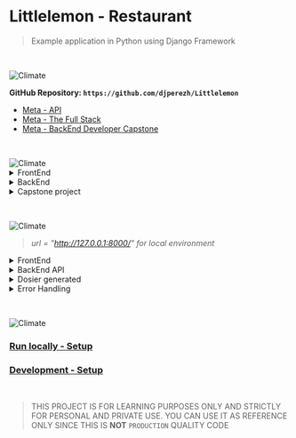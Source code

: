 # Littlelemon - Restaurant

> Example application in Python using Django Framework

<P>&nbsp;</P>
<img alt="Climate" src="https://img.shields.io/badge/META BackEnd Developer -Specialization By Coursera-3178C6?logoColor=white&style=for-the-badge" />


**GitHub Repository: `https://github.com/djperezh/Littlelemon`**

* [Meta - API](https://www.coursera.org/learn/apis?specialization=meta-back-end-developer)
* [Meta - The Full Stack](https://www.coursera.org/learn/the-full-stack)
* [Meta - BackEnd Developer Capstone](https://www.coursera.org/learn/back-end-developer-capstone)

<P>&nbsp;</P>
<img alt="Climate" src="https://img.shields.io/badge/Functional requirement-Rubric-3178C6?logoColor=white&style=for-the-badge" />

<details>
  <summary>FrontEnd</summary>

```
1. Is the app added to the installed apps list in the settings file?

2. Is the database configuration updated inside the settings file?

3. Were migrations performed?

4. Are there three fields in the booking form: First name, Reservation date and Reservation slot?

5. Does a date selector open up when you click on the reservation date field on the booking form?

6. Are all the bookings available as JSON data on the reservations page?

7. Is duplicate booking prohibited on a specific date if the time is already booked?

8. Does changing the date refresh the booking data?

9. Is a duplicate booking on a specific date and time unavailable if the slot is already booked? 

10. Can you display bookings for a specific date using the API?

11. If there is no booking, does a No Booking message show for that date?

12. Was fetch API used to retrieve data from the API?

13. Is the current date automatically selected when you open the booking form?
```

### Screeshots

![Book & Reservations](/docs/imgs/bookings.png "Book & Reservations")

</details>

<details>
  <summary>BackEnd</summary>

```
    1. The admin can assign users to the manager group

    2.	You can access the manager group with an admin token

    3.	The admin can add menu items 

    4.	The admin can add categories

    5.	Managers can log in 

    6.	Managers can update the item of the day

    7.	Managers can assign users to the delivery crew

    8.	Managers can assign orders to the delivery crew

    9.	The delivery crew can access orders assigned to them

    10. The delivery crew can update an order as delivered

    11. Customers can register

    12.	Customers can log in using their username and password and get access tokens

    13.	Customers can browse all categories 

    14.	Customers can browse all the menu items at once

    15.	Customers can browse menu items by category

    16.	Customers can paginate menu items

    17.	Customers can sort menu items by price

    18.	Customers can add menu items to the cart

    19.	Customers can access previously added items in the cart

    20.	Customers can place orders

    21.	Customers can browse their own orders
```

> NOTE: See [Rubric](/docs/rubric.md) for more details.

</details>

<details>
  <summary>Capstone project</summary>

```
    1. Does the web application use Django to serve static HTML content?

    2. Has the learner committed the project to a Git repository?

    3. Does the application connect the backend to a MySQL database?

    4. Are the menu and table booking APIs implemented?

    5. Is the application set up with user registration and authentication?

    6. Does the application contain unit tests?

    7. Can the API be tested with the Insomnia REST client?
```
</details>

<P>&nbsp;</P>
<img alt="Climate" src="https://img.shields.io/badge/Endpoints-API-3178C6?logoColor=white&style=for-the-badge" />

> _url = "http://127.0.0.1:8000/" for local environment_

<details>
  <summary>FrontEnd</summary>
```
{url}/restaurant/           [name='home']
{url}/restaurant/about      [name='about']
{url}/restaurant/book       [name='book']
{url}/restaurant/bookings   [name='bookings']
```
</details>

<details>
  <summary>BackEnd API</summary>

> Use Browser or Insomia/Postmand to call API's (use {url}/auth/token/login Endpoint to get Token)

```
{url}/restaurant/booking/tables                         [name='tables']
{url}/restaurant/menu/                                  [name='menu']
{url}/restaurant/menu/{menuitem_id}                     [name='menu']
{url}/restaurant/api/menu-items                         [name='menu-items-list']
{url}/restaurant/api/menu-items/{menuitem_id}           [name='menuitem-detail']
{url}/restaurant/api/categories                         [name='categories-list']
{url}/restaurant/api/categories/{category_id}           [name='category-detail']
{url}/restaurant/cart/menu-items                        [name='cart']
{url}/restaurant/cart/menu-items/{cartitem_id}          [name='cartitem-detail']
{url}/restaurant/cart/orders                            [name='orders']
{url}/restaurant/cart/orders/{oredr_id}                 [name='orders-detail']
{url}/restaurant/groups/manager/users                   [name='manager']
{url}/restaurant/groups/manager/users/{user_id}         [name='manager-detail']
{url}/restaurant/groups/delivery-crew/users             [name='delivery-crew']
{url}/restaurant/groups/delivery-crew/users/{user_id}   [name='delivery-crew-detail']
```

![Order Endpoints](/docs/imgs/order.png "Order Enpoints")

![Cart Endpoints](/docs/imgs/cart.png "Cart Endpoints")

![Users Endpoints](/docs/imgs/users.png "Users Endpoints")

</details>

<details>
  <summary>Dosier generated</summary>

```
{url}/admin/
{url}/auth/
{url}/auth/
```

![Djoser Endpoints](/docs/imgs/djoser.png "Djoser Endpoints")

</details>

<details>
  <summary>Error Handling</summary>

> This enpoins should handle errors by returning the corresponding HTTP status code

![HTTP status code](/docs/imgs/errors.png "HTTP status code")

</details>
<P>&nbsp;</P>

<img alt="Climate" src="https://img.shields.io/badge/SetUp-Environment-3178C6?logoColor=white&style=for-the-badge" />

### [Run locally - Setup](/docs/run-setup.md)

### [Development - Setup](/docs/dev-setup.md)

<P>&nbsp;</P>

> THIS PROJECT IS FOR LEARNING PURPOSES ONLY AND STRICTLY FOR PERSONAL AND PRIVATE USE. YOU CAN USE IT AS REFERENCE ONLY SINCE THIS IS **NOT** `PRODUCTION` QUALITY CODE
